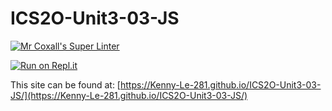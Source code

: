 # ICS2O-Unit3-03-JS

[![Mr Coxall's Super Linter](https://github.com/Kenny-Le-281/ICS2O-Unit3-03-JS/workflows/Mr%20Coxall's%20Super%20Linter/badge.svg)](https://github.com/Kenny-Le-281/ICS2O-Unit3-03-JS/actions)

[![Run on Repl.it](https://repl.it/badge/github/Kenny-Le-281/ICS2O-Unit3-03-JS)](https://repl.it/github/Kenny-Le-281/ICS2O-Unit3-03-JS)

This site can be found at: [https://Kenny-Le-281.github.io/ICS2O-Unit3-03-JS/](https://Kenny-Le-281.github.io/ICS2O-Unit3-03-JS/)
